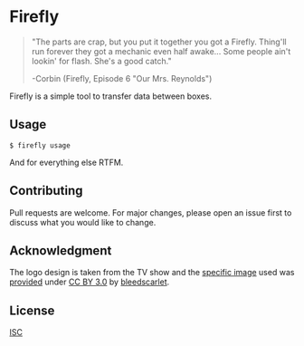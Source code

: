 # Firefly

> "The parts are crap, but you put it together you got a Firefly. Thing'll run forever they got a mechanic even half awake... Some people ain't lookin' for flash. She's a good catch."
>
> -Corbin (Firefly, Episode 6 "Our Mrs. Reynolds")

Firefly is a simple tool to transfer data between boxes.

## Usage

```shell
$ firefly usage
```
And for everything else RTFM.

## Contributing
Pull requests are welcome. For major changes, please open an issue first to discuss what you would like to change.

## Acknowledgment
The logo design is taken from the TV show and the [specific image](http://www1.picturepush.com/photo/a/10114369/img/Anonymous/serenity.png) used was [provided](https://www.reddit.com/r/firefly/comments/10efjd/really_high_resolution_serenity_logo/) under [CC BY 3.0](https://creativecommons.org/licenses/by/3.0/deed.en_US) by [bleedscarlet](https://www.reddit.com/user/bleedscarlet/).

## License
[ISC](https://opensource.org/licenses/ISC)
